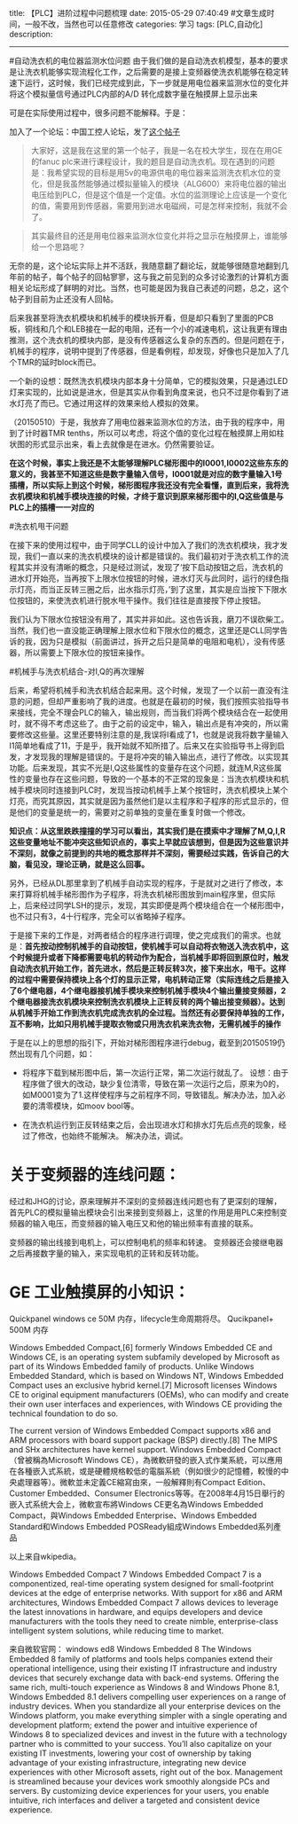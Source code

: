 title: 【PLC】进阶过程中问题梳理
date: 2015-05-29 07:40:49 #文章生成时间，一般不改，当然也可以任意修改
categories: 学习
tags: [PLC,自动化] 
description: 

---

#自动洗衣机的电位器监测水位问题
由于我们做的是自动洗衣机模型，基本的要求是让洗衣机能够实现流程化工作，之后需要的是接上变频器使洗衣机能够在稳定转速下运行，这时候，我们已经完成到此，下一步就是用电位器来监测水位的变化并将这个模拟量信号通过PLC内部的A/D 转化成数字量在触摸屏上显示出来

可是在实际使用过程中，很多问题不能解释。于是：

加入了一个论坛：中国工控人论坛，发了[这个帖子](
http://www.chinakong.com/forum/disp.asp?id=436782&display=1)
>大家好，这是我在这里的第一个帖子，我是一名在校大学生，现在在用GE的fanuc plc来进行课程设计，我的题目是自动洗衣机。现在遇到的问题是：我希望实现的目标是用5v的电源供电的电位器来监测洗衣机水位的变化，但是我虽然能够通过模拟量输入的模块（ALG600）来将电位器的输出电压给到PLC，但是这个值是一个定值。水位的监测理论上应该是一个变化的值，需要用到传感器，需要用到进水电磁阀，可是怎样来控制，我就不会了。
   
>其实最终目的还是用电位器来监测水位变化并将之显示在触摸屏上，谁能够给一个思路呢？

无奈的是，这个论坛实际上并不活跃，我随意翻了翻论坛，就能够很随意地翻到几年前的帖子，每个帖子的回帖寥寥，这与我之前见到的众多讨论激烈的计算机方面相关论坛形成了鲜明的对比。当然，也可能是因为我自己表述的问题，总之，这个帖子到目前为止还没有人回帖。

后来我甚至将洗衣机模块和机械手的模块拆开看，但是却只看到了里面的PCB板，铜线和几个和LEB接在一起的电阻，还有一个小的减速电机，这让我更有理由推测，这个洗衣机的模块内部，是没有传感器这么复杂的东西的。但是问题在于，机械手的程序，说明中提到了传感器，但是看例程，却发现，好像也只是加入了几个TMR的延时block而已。

一个新的设想：既然洗衣机模块内部本身十分简单，它的模拟效果，只是通过LED灯来实现的，比如说是进水，但是其实从你看到角度来说，也只不过是你看到了进水灯亮了而已。它通过用这样的效果来给人模拟的效果。

（20150510）于是，我放弃了用电位器来监测水位的方法，由于我的程序中，用到了计时器TMR tenths，所以可以考虑，将这个值的变化过程在触摸屏上用如柱状图的形式显示出来，看上去就像是在进水。仍然需要验证。

**在这个时候，事实上我还是不太能够理解PLC梯形图中的I0001,I0002这些东东的意义的，我甚至不知道这些是数字量输入信号，I0001就是对应的数字量输入1号插槽，所以实际上到这个时候，梯形图程序我还没有完全看懂，直到后来，我将洗衣机模块和机械手模块连接的时候，才终于意识到原来梯形图中的I,Q这些值是与PLC上的插槽一一对应的**

#洗衣机甩干问题

在接下来的使用过程中，由于同学CLL的设计中加入了我们的洗衣机模块，我才发现，我们一直以来的洗衣机模块的设计都是错误的。我们最初对于洗衣机工作的流程其实并没有清晰的概念，只是经过测试，发现了‘按下启动按钮之后，洗衣机的进水灯开始亮，当再按下上限水位按钮的时候，进水灯灭与此同时，运行的绿色指示灯亮，而当正反转三圈之后，出水指示灯亮，’到了这里，其实是应当按下下限水位按钮的，来使洗衣机进行脱水甩干操作。我们往往是直接按下停止按钮。

我们认为下限水位按钮没有用了，其实并非如此。这也告诉我，磨刀不误砍柴工。当然，我们也一直没能正确理解上限水位和下限水位的概念，这里还是CLL同学告诉的我，因为只是模拟（前面讲过，拆开之后只是简单的电阻和电机），没有传感器，所以需要上下限水位的按钮来操作。

#机械手与洗衣机结合-对I,Q的再次理解

后来，希望将机械手和洗衣机结合起来用。这个时候，发现了一个以前一直没有注意的问题，但却严重影响了我的进度。也就是在最初的时候，我们按照实验指导书来接线，完全不理会PLC的输入，输出规则，而当我们将两个模块结合在一起使用时，就不得不考虑这些了。由于之前的设定中，输入，输出点是有冲突的，所以需要修改这些量。这里还要特别注意的是,我误将I看成了1，也就是说我将数字量输入I1简单地看成了11，于是乎，我开始就不知所措了。后来又在实验指导书上得到启发，才发现我的理解是错误的。于是将冲突的输入输出点，进行了修改。以实现其功能。后来发现，其实不光是I,Q这些属性的变量存在这个问题，就连M,R这些属性的变量也存在这些问题，导致的一个基本的不正常的现象是：当洗衣机模块和机械手模块同时连接到PLC时，发现当按动机械手上某个按钮时，洗衣机模块上某个灯亮，而究其原因，其实就是因为虽然他们是以主程序和子程序的形式显示的，但是他们的变量是统一的，需要对之前单独的变量在重复时做一个修改。

**知识点：从这里跌跌撞撞的学习可以看出，其实我们是在摸索中才理解了M,Q,I,R这些变量地址不能冲突这些知识点的，事实上早就应该想到，但是因为这些意识并不深刻，就像之前提到的共地的概念那样并不深刻，需要经过实践，告诉自己的大脑，看见没，理论正确，就是这么回事。**

另外，已经从DL那里拿到了机械手自动实现的程序，于是就对之进行了修改，本来打算将机械手梯形图作为子程序，将洗衣机梯形图放到main程序里，但实际上，后来经过同学LSH的提示，发现，其实即便是两个模块组合在一个梯形图中，也不过只有3，4十行程序，完全可以省略掉子程序。

于是接下来的工作是，对两者结合的程序进行调理，使之完成我们的需求。也就是：**首先按动控制机械手的自动按钮，使机械手可以自动将衣物送入洗衣机中，这个时候提升或者下降都需要电机的转动作为配合，当机械手即将回到原位时，触发自动洗衣机开始工作，首先进水，然后是正转反转3次，接下来出水，甩干。这样的过程中需要保持模块上各个灯的显示正常，电机转动正常（实际连线之后是接入了6个继电器，4个继电器接机械手模块来控制机械手模块4个输出量接变频器，2个继电器接洗衣机模块来控制洗衣机模块上正转反转的两个输出接变频器）。达到从机械手开始工作到洗衣机完成洗衣机的全过程。当然还有必要保持单独的工作，互不影响，比如只用机械手提取衣物或只用洗衣机来洗衣物，无需机械手的操作**

于是在以上的思想的指引下，开始对梯形图程序进行debug，截至到20150519仍然出现有几个问题，如：
- 将程序下载到梯形图中后，第一次运行正常，第二次运行就乱了。
设想：由于程序做了很大的改动，缺少复位清零，导致在第一次运行之后，原来为0的，如M0001变为了1.这样使程序与之前程序不同，导致错乱。解决办法，加入必要的清零模块，如moov bool等。

- 在洗衣机运行到正反转结束之后，会出现进水灯和排水灯先后点亮的现象，经过了修改，也始终不能解决。
解决办法，调试。














# 关于变频器的连线问题：
经过和JHG的讨论，原来理解并不深刻的变频器连线问题也有了更深刻的理解，首先PLC的模拟量输出模块会引出来接到变频器上，这里的作用是用PLC来控制变频器的输入电压，而变频器的输入电压又和他的输出频率有直接的联系。

变频器的输出线接到电机上，可以控制电机的频率和转速。
变频器还会接继电器之后再接数字量的输入，来实现电机的正转和反转功能。








# GE 工业触摸屏的小知识：

Quickpanel  windows ce 50M 内存，lifecycle生命周期将尽。
Qucikpanel+ 500M 内存

Windows Embedded Compact,[6] formerly Windows Embedded CE and Windows CE, is an operating system subfamily developed by Microsoft as part of its Windows Embedded family of products. Unlike Windows Embedded Standard, which is based on Windows NT, Windows Embedded Compact uses an exclusive hybrid kernel.[7] Microsoft licenses Windows CE to original equipment manufacturers (OEMs), who can modify and create their own user interfaces and experiences, with Windows CE providing the technical foundation to do so.

The current version of Windows Embedded Compact supports x86 and ARM processors with board support package (BSP) directly.[8] The MIPS and SHx architectures have kernel support.
Windows Embedded Compact（曾被稱為Microsoft Windows CE），為微軟研發的嵌入式作業系統，可以應用在各種嵌入式系統，或是硬體規格較低的電腦系統（例如很少的記憶體，較慢的中央處理器等）。微軟並未定義CE縮寫由來，一般解釋則有Compact Edition、Customer Embedded、Consumer Electronics等等。在2008年4月15日舉行的嵌入式系统大会上，微軟宣布將Windows CE更名為Windows Embedded Compact，與Windows Embedded Enterprise、Windows Embedded Standard和Windows Embedded POSReady組成Windows Embedded系列產品

以上来自wkipedia。


Windows Embedded Compact 7
Windows Embedded Compact 7 is a componentized, real-time operating system designed for small-footprint devices at the edge of enterprise networks. With support for x86 and ARM architectures, Windows Embedded Compact 7 allows devices to leverage the latest innovations in hardware, and equips developers and device manufacturers with the tools they need to create nimble, enterprise-class intelligent system solutions, while reducing time to market.



来自微软官网： windows ed8
Windows Embedded 8
The Windows Embedded 8 family of platforms and tools helps companies extend their operational intelligence, using their existing IT infrastructure and industry devices that securely exchange data with back-end systems. Offering the same rich, multi-touch experience as Windows 8 and Windows Phone 8.1, Windows Embedded 8.1 delivers compelling user experiences on a range of industry devices.
When you standardize all your enterprise devices on the Windows platform, you make everything simpler with a single operating and development platform; extend the power and intuitive experience of Windows 8 to specialized devices and invest in the future with a technology partner who is committed to your success. You’ll also capitalize on your existing IT investments, lowering your cost of ownership by taking advantage of your existing infrastructure, integrating new device experiences with other Microsoft assets, right out of the box. Management is streamlined because your devices work smoothly alongside PCs and servers. By customizing device experiences for your users, you enable intuitive, rich interfaces and deliver a targeted and consistent device experience.









